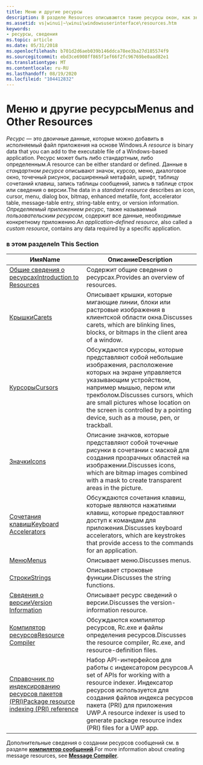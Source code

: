 ```yaml
---
title: Меню и другие ресурсы
description: В разделе Resources описываются такие ресурсы окон, как значки, курсоры и диалоговые окна.
ms.assetid: vs|winui|~\winui\windowsuserinterface\resources.htm
keywords:
- ресурсы, сведения
ms.topic: article
ms.date: 05/31/2018
ms.openlocfilehash: b701d2d6aeb039b146ddca78ee3ba27d185574f9
ms.sourcegitcommit: ebd3ce6908ff865f1ef66f2fc96769be0aad82e1
ms.translationtype: MT
ms.contentlocale: ru-RU
ms.lasthandoff: 08/19/2020
ms.locfileid: "104412832"
---
```

# <a name="menus-and-other-resources"></a><span data-ttu-id="9a133-104">Меню и другие ресурсы</span><span class="sxs-lookup"><span data-stu-id="9a133-104">Menus and Other Resources</span></span>

<span data-ttu-id="9a133-105">*Ресурс* — это двоичные данные, которые можно добавить в исполняемый файл приложения на основе Windows.</span><span class="sxs-lookup"><span data-stu-id="9a133-105">A *resource* is binary data that you can add to the executable file of a Windows-based application.</span></span> <span data-ttu-id="9a133-106">Ресурс может быть либо стандартным, либо определенным.</span><span class="sxs-lookup"><span data-stu-id="9a133-106">A resource can be either standard or defined.</span></span> <span data-ttu-id="9a133-107">Данные в *стандартном ресурсе* описывают значок, курсор, меню, диалоговое окно, точечный рисунок, расширенный метафайл, шрифт, таблицу сочетаний клавиш, запись таблицы сообщений, запись в таблице строк или сведения о версии.</span><span class="sxs-lookup"><span data-stu-id="9a133-107">The data in a *standard resource* describes an icon, cursor, menu, dialog box, bitmap, enhanced metafile, font, accelerator table, message-table entry, string-table entry, or version information.</span></span> <span data-ttu-id="9a133-108">*Определяемый приложением ресурс*, также называемый *пользовательским ресурсом*, содержит все данные, необходимые конкретному приложению.</span><span class="sxs-lookup"><span data-stu-id="9a133-108">An *application-defined resource*, also called a *custom resource*, contains any data required by a specific application.</span></span>

### <a name="in-this-section"></a><span data-ttu-id="9a133-109">в этом разделе</span><span class="sxs-lookup"><span data-stu-id="9a133-109">In This Section</span></span>



| <span data-ttu-id="9a133-110">Имя</span><span class="sxs-lookup"><span data-stu-id="9a133-110">Name</span></span>                                                                    | <span data-ttu-id="9a133-111">Описание</span><span class="sxs-lookup"><span data-stu-id="9a133-111">Description</span></span>                                                                                                                                                 |
|-------------------------------------------------------------------------|-------------------------------------------------------------------------------------------------------------------------------------------------------------|
| [<span data-ttu-id="9a133-112">Общие сведения о ресурсах</span><span class="sxs-lookup"><span data-stu-id="9a133-112">Introduction to Resources</span></span>](introduction-to-resources.md)              | <span data-ttu-id="9a133-113">Содержит общие сведения о ресурсах.</span><span class="sxs-lookup"><span data-stu-id="9a133-113">Provides an overview of resources.</span></span><br/>                                                                                                               |
| [<span data-ttu-id="9a133-114">Крышки</span><span class="sxs-lookup"><span data-stu-id="9a133-114">Carets</span></span>](carets.md)                                                    | <span data-ttu-id="9a133-115">Описывает крышки, которые мигающие линии, блоки или растровые изображения в клиентской области окна.</span><span class="sxs-lookup"><span data-stu-id="9a133-115">Discusses carets, which are blinking lines, blocks, or bitmaps in the client area of a window.</span></span><br/>                                                   |
| [<span data-ttu-id="9a133-116">Курсоры</span><span class="sxs-lookup"><span data-stu-id="9a133-116">Cursors</span></span>](cursors.md)                                                  | <span data-ttu-id="9a133-117">Обсуждаются курсоры, которые представляют собой небольшие изображения, расположение которых на экране управляется указывающим устройством, например мышью, пером или трекболом.</span><span class="sxs-lookup"><span data-stu-id="9a133-117">Discusses cursors, which are small pictures whose location on the screen is controlled by a pointing device, such as a mouse, pen, or trackball.</span></span><br/> |
| [<span data-ttu-id="9a133-118">Значки</span><span class="sxs-lookup"><span data-stu-id="9a133-118">Icons</span></span>](icons.md)                                                      | <span data-ttu-id="9a133-119">Описание значков, которые представляют собой точечные рисунки в сочетании с маской для создания прозрачных областей на изображении.</span><span class="sxs-lookup"><span data-stu-id="9a133-119">Discusses icons, which are bitmap images combined with a mask to create transparent areas in the picture.</span></span><br/>                                        |
| [<span data-ttu-id="9a133-120">Сочетания клавиш</span><span class="sxs-lookup"><span data-stu-id="9a133-120">Keyboard Accelerators</span></span>](keyboard-accelerators.md)                      | <span data-ttu-id="9a133-121">Обсуждаются сочетания клавиш, которые являются нажатиями клавиш, которые предоставляют доступ к командам для приложения.</span><span class="sxs-lookup"><span data-stu-id="9a133-121">Discusses keyboard accelerators, which are keystrokes that provide access to the commands for an application.</span></span><br/>                                    |
| [<span data-ttu-id="9a133-122">Меню</span><span class="sxs-lookup"><span data-stu-id="9a133-122">Menus</span></span>](menus.md)                                                      | <span data-ttu-id="9a133-123">Описывает меню.</span><span class="sxs-lookup"><span data-stu-id="9a133-123">Discusses menus.</span></span><br/>                                                                                                                                 |
| [<span data-ttu-id="9a133-124">Строки</span><span class="sxs-lookup"><span data-stu-id="9a133-124">Strings</span></span>](strings.md)                                                  | <span data-ttu-id="9a133-125">Описывает строковые функции.</span><span class="sxs-lookup"><span data-stu-id="9a133-125">Discusses the string functions.</span></span><br/>                                                                                                                  |
| [<span data-ttu-id="9a133-126">Сведения о версии</span><span class="sxs-lookup"><span data-stu-id="9a133-126">Version Information</span></span>](version-information.md)                          | <span data-ttu-id="9a133-127">Описывает ресурс сведений о версии.</span><span class="sxs-lookup"><span data-stu-id="9a133-127">Discusses the version-information resource.</span></span><br/>                                                                                                      |
| [<span data-ttu-id="9a133-128">Компилятор ресурсов</span><span class="sxs-lookup"><span data-stu-id="9a133-128">Resource Compiler</span></span>](resource-compiler.md)                              | <span data-ttu-id="9a133-129">Обсуждаются компилятор ресурсов, Rc.exe и файлы определения ресурсов.</span><span class="sxs-lookup"><span data-stu-id="9a133-129">Discusses the resource compiler, Rc.exe, and resource-definition files.</span></span><br/>                                                                          |
| [<span data-ttu-id="9a133-130">Справочник по индексированию ресурсов пакетов (PRI)</span><span class="sxs-lookup"><span data-stu-id="9a133-130">Package resource indexing (PRI) reference</span></span>](pri-indexing-reference.md) | <span data-ttu-id="9a133-131">Набор API-интерфейсов для работы с индексатором ресурсов.</span><span class="sxs-lookup"><span data-stu-id="9a133-131">A set of APIs for working with a resource indexer.</span></span> <span data-ttu-id="9a133-132">Индексатор ресурсов используется для создания файлов индекса ресурсов пакета (PRI) для приложения UWP.</span><span class="sxs-lookup"><span data-stu-id="9a133-132">A resource indexer is used to generate package resource index (PRI) files for a UWP app.</span></span><br/>      |



 

<span data-ttu-id="9a133-133">Дополнительные сведения о создании ресурсов сообщений см. в разделе [**компилятор сообщений**](/windows/desktop/WES/message-compiler--mc-exe-).</span><span class="sxs-lookup"><span data-stu-id="9a133-133">For more information about creating message resources, see [**Message Compiler**](/windows/desktop/WES/message-compiler--mc-exe-).</span></span>

 

